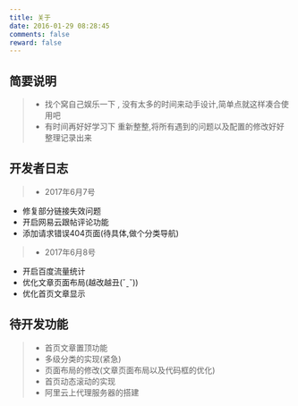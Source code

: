 ```yaml
---
title: 关于
date: 2016-01-29 08:28:45
comments: false
reward: false
---
```


## 简要说明
>- 找个窝自己娱乐一下 , 没有太多的时间来动手设计,简单点就这样凑合使用吧
>- 有时间再好好学习下 重新整整,将所有遇到的问题以及配置的修改好好整理记录出来

## 开发者日志
>- 2017年6月7号
 - 修复部分链接失效问题
 - 开启网易云跟帖评论功能
 - 添加请求错误404页面(待具体,做个分类导航)
>- 2017年6月8号
 - 开启百度流量统计
 - 优化文章页面布局(越改越丑(ˇˍˇ))
 - 优化首页文章显示


## 待开发功能
>- 首页文章置顶功能
>- 多级分类的实现(紧急)
>- 页面布局的修改(文章页面布局以及代码框的优化)
>- 首页动态滚动的实现
>- 阿里云上代理服务器的搭建

